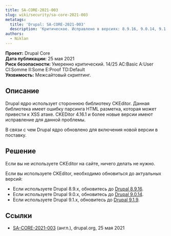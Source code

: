 ```yaml
---
title: SA-CORE-2021-003
slug: wiki/security/sa-core-2021-003
metatags:
  title: 'Drupal: SA-CORE-2021-003'
  description: 'Критическое. Исправлено в версиях: 8.9.16, 9.0.14, 9.1.9.'
authors:
  - Niklan
---
```


**Проект:** Drupal Core\
**Дата публикации:** 25 мая 2021\
**Риск безопасности:** Умеренно критический. 14/25 AC:Basic A:User CI:Somme II:Some E:Proof TD:Default\
**Уязвимость:** Межсайтовый скриптинг.

## Описание

Drupal ядро использует стороннюю библиотеку CKEditor. Данная библиотека имеет ошибку парсинга HTML разметка, которая может привести к XSS атаке. CKEDitor 4.16.1 и более новые версии имеют исправление для данной проблемы.

В связи с чем Drupal ядро обновлено для включения новой версии в поставку.

## Решение

Если вы не используете CKEditor на сайте, ничего делать не нужно.

Если вы используете CKEditor, необходимо обновиться до актуальных версий:

- Если используете Drupal 8.9.x, обновитесь до [Drupal 8.9.16](../../../releases/8/8.9.x/8.9.16/index.md).
- Если используете Drupal 9.0.x, обновитесь до [Drupal 9.0.14](../../../releases/9/9.0.x/9.0.14/index.md).
- Если используете Drupal 9.1.x, обновитесь до [Drupal 9.1.9](../../../releases/9/9.1.x/9.1.9/index.md).

## Ссылки

- [SA-CORE-2021-003](https://www.drupal.org/sa-core-2021-003) (англ.), drupal.org, 25 мая 2021